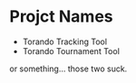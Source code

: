 # Projct Names

 * Torando Tracking Tool
 * Torando Tournament Tool

or something... those two suck.
